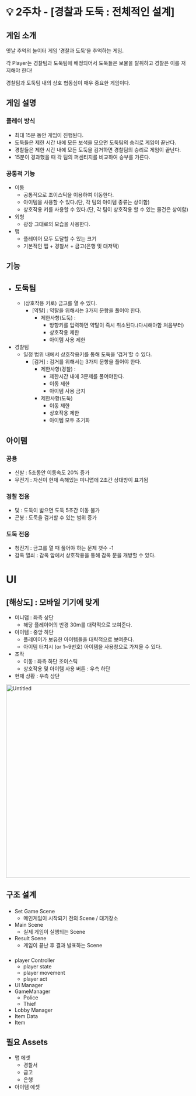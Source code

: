 
# 💡 2주차 - [경찰과 도둑 : 전체적인 설계]

## 게임 소개

옛날 추억의 놀이터 게임 ‘경찰과 도둑’을 추억하는 게임.

각 Player는 경찰팀과 도둑팀에 배정되어서 도둑들은 보물을 탈취하고 경찰은 이를 저지해야 한다!

경찰팀과 도둑팀 내의 상호 협동심이 매우 중요한 게임이다.

## 게임 설명

### 플레이 방식

- 최대 15분 동안 게임이 진행된다.
- 도둑들은 제한 시간 내에 모든 보석을 모으면 도둑팀의 승리로 게임이 끝난다.
- 경찰들은 제한 시간 내에 모든 도둑을 검거하면 경찰팀의 승리로 게임이 끝난다.
- 15분이 경과했을 때 각 팀의 퍼센티지를 비교하여 승부를 가른다.

### 공통적 기능

- 이동
    - 공통적으로 조이스틱을 이용하여 이동한다.
    - 아이템을 사용할 수 있다.(단, 각 팀의 아이템 종류는 상이함)
    - 상호작용 키를 사용할 수 있다.(단, 각 팀이 상호작용 할 수 있는 물건은 상이함)
- 외형
    - 광장 그대로의 모습을 사용한다.
- 맵
    - 플레이어 모두 도달할 수 있는 크기
    - 기본적인 맵 + 경찰서 + 금고(은행 및 대저택)

## 기능

- 도둑팀
    - 
    - (상호작용 키로) 금고를 열 수 있다.
        - [약탈] : 약탈을 위해서는 3가지 문항을 풀어야 한다.
            - 제한사항(도둑) :
                - 방향키를 입력하면 약탈이 즉시 취소된다.(다시해야함 처음부터)
                - 상호작용 제한
                - 아이템 사용 제한
- 경찰팀
    - 일정 범위 내에서 상호작용키를 통해 도둑을 ‘검거’할 수 있다.
        - [검거] : 검거를 위해서는 3가지 문항을 풀어야 한다.
            - 제한사항(경찰) :
                - 제한시간 내에 3문제를 풀어야한다.
                - 이동 제한
                - 아이템 사용 금지
            - 제한사항(도둑)
                - 이동 제한
                - 상호작용 제한
                - 아이템 모두 초기화
            

## 아이템

### 공용

- 신발 : 5초동안 이동속도 20% 증가
- 무전기 : 자신이 현재 속해있는 미니맵에 2초간 상대방이 표기됨

### 경찰 전용

- 덫 : 도둑이 밟으면 도둑 5초간 이동 불가
- 곤봉 : 도둑을 검거할 수 있는 범위 증가

### 도둑 전용

- 청진기 :  금고를 열 때 풀어야 하는 문제 갯수 -1
- 감옥 열쇠 : 감옥 앞에서 상호작용을 통해 감옥 문을 개방할 수 있다.

# UI

## [해상도] : 모바일 기기에 맞게

- 미니맵 : 좌측 상단
    - 해당 플레이어의 반경 30m를 대략적으로 보여준다.
- 아이템 :  중앙 하단
    - 플레이어가 보유한 아이템들을 대략적으로 보여준다.
    - 아이템 터치시 (or 1~9번호) 아이템을 사용창으로 가져올 수 있다.
- 조작
    - 이동 : 좌측 하단 조이스틱
    - 상호작용 및 아이템 사용 버튼
: 우측 하단
- 현재 상황 : 우측 상단

 <img width="528" alt="Untitled" src="https://user-images.githubusercontent.com/39714917/191142665-34eea731-e1b9-49aa-98bc-d8433ae23aed.png">



## 구조 설계

### <Scene>

- Set Game Scene
    - 메인게임이 시작되기 전의 Scene / 대기장소
- Main Scene
    - 실제 게임이 실행되는 Scene
- Result Scene
    - 게임이 끝난 후 결과 발표하는 Scene
    

### <Manager>

- player Controller
    - player state
    - player movement
    - player act
- UI Manager
- GameManager
    - Police
    - Thief
- Lobby Manager
- Item Data
- Item

## 필요 Assets

- 맵 에셋
    - 경찰서
    - 금고
    - 은행
- 아이템 에셋
